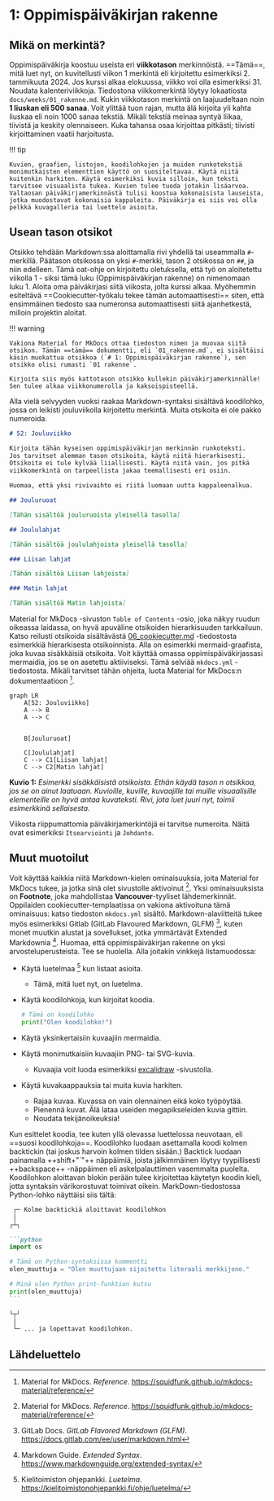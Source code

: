 # 1: Oppimispäiväkirjan rakenne

## Mikä on merkintä?

Oppimispäiväkirja koostuu useista eri **viikkotason** merkinnöistä. ==Tämä==, mitä luet nyt, on kuvitellusti viikon 1 merkintä eli kirjoitettu esimerkiksi 2. tammikuuta 2024. Jos kurssi alkaa elokuussa, viikko voi olla esimerkiksi 31. Noudata kalenteriviikkoja. Tiedostona viikkomerkintä löytyy lokaatiosta `docs/weeks/01_rakenne.md`. Kukin viikkotason merkintä on laajuudeltaan noin **1 liuskan eli 500 sanaa**. Voit ylittää tuon rajan, mutta älä kirjoita yli kahta liuskaa eli noin 1000 sanaa tekstiä. Mikäli tekstiä meinaa syntyä liikaa, tiivistä ja keskity olennaiseen. Kuka tahansa osaa kirjoittaa pitkästi; tiivisti kirjoittaminen vaatii harjoitusta.

!!! tip

    Kuvien, graafien, listojen, koodilohkojen ja muiden runkotekstiä monimutkaisten elementtien käyttö on suositeltavaa. Käytä niitä kuitenkin harkiten. Käytä esimerkiksi kuvia silloin, kun teksti tarvitsee visuaalista tukea. Kuvien tulee tuoda jotakin lisäarvoa. Valtaosan päiväkirjamerkinnästä tulisi koostua kokonaisista lauseista, jotka muodostavat kokonaisia kappaleita. Päiväkirja ei siis voi olla pelkkä kuvagalleria tai luettelo asioita.

## Usean tason otsikot

Otsikko tehdään Markdown:ssa aloittamalla rivi yhdellä tai useammalla `#`-merkillä. Päätason otsikossa on yksi `#`-merkki, tason 2 otsikossa on `##`, ja niin edelleen. Tämä oat-ohje on kirjoitettu oletuksella, että työ on aloitetettu viikolla 1 - siksi tämä luku (Oppimispäiväkirjan rakenne) on nimenomaan luku 1. Aloita oma päiväkirjasi siitä viikosta, jolta kurssi alkaa. Myöhemmin esiteltävä ==Cookiecutter-työkalu tekee tämän automaattisesti== siten, että ensimmäinen tiedosto saa numeronsa automaattisesti siitä ajanhetkestä, milloin projektin aloitat.

!!! warning

    Vakiona Material for MkDocs ottaa tiedoston nimen ja muovaa siitä otsikon. Tämän ==tämä== dokumentti, eli `01_rakenne.md`, ei sisältäisi käsin muokattua otsikkoa (`# 1: Oppimispäiväkirjan rakenne`), sen otsikko olisi rumasti `01 rakenne`.

    Kirjoita siis myös kattotason otsikko kullekin päiväkirjamerkinnälle! Sen tulee alkaa viikkonumerolla ja kaksoispisteellä.

Alla vielä selvyyden vuoksi raakaa Markdown-syntaksi sisältävä koodilohko, jossa on leikisti jouluviikolla kirjoitettu merkintä. Muita otsikoita ei ole pakko numeroida.

```markdown title="52_something.md"
# 52: Jouluviikko

Kirjoita tähän kyseisen oppimispäiväkirjan merkinnän runkoteksti.
Jos tarvitset alemman tason otsikoita, käytä niitä hierarkisesti. 
Otsikoita ei tule kylvää liiallisesti. Käytä niitä vain, jos pitkä 
viikkomerkintä on tarpeellista jakaa teemallisesti eri osiin.

Huomaa, että yksi rivivaihto ei riitä luomaan uutta kappaleenalkua.

## Jouluruoat

[Tähän sisältöä jouluruoista yleisellä tasolla]

## Joululahjat

[Tähän sisältöä joululahjoista yleisellä tasolla]

### Liisan lahjat

[Tähän sisältöä Liisan lahjoista]

### Matin lahjat

[Tähän sisältöä Matin lahjoista]
```

Material for MkDocs -sivuston `Table of Contents` -osio, joka näkyy ruudun oikeassa laidassa, on hyvä apuväline otsikoiden hierarkisuuden tarkkailuun. Katso reilusti otsikoida sisältävästä [06_cookiecutter.md](06_cookiecutter.md) -tiedostosta esimerkkiä hierarkisesta otsikoinnista. Alla on esimerkki mermaid-graafista, joka kuvaa sisäkkäisiä otsikoita. Voit käyttää omassa oppimispäiväkirjassasi mermaidia, jos se on asetettu aktiiviseksi. Tämä selviää `mkdocs.yml` -tiedostosta. Mikäli tarvitset tähän ohjeita, luota Material for MkDocs:n dokumentaatioon [^115dd4].

```mermaid
graph LR
    A[52: Jouluviikko]
    A --> B
    A --> C


    B[Jouluruoat]

    C[Joululahjat]
    C --> C1[Liisan lahjat]
    C --> C2[Matin lahjat]
```

**Kuvio 1:** *Esimerkki sisäkkäisistä otsikoista. Ethän käydä tason n otsikkoa, jos se on ainut laatuaan. Kuvioille, kuville, kuvaajille tai muille visuaalisille elementeille on hyvä antaa kuvateksti. Rivi, jota luet juuri nyt, toimii esimerkkinä sellaisesta.*

Viikosta riippumattomia päiväkirjamerkintöjä ei tarvitse numeroita. Näitä ovat esimerkiksi `Itsearviointi` ja `Johdanto`.

## Muut muotoilut

Voit käyttää kaikkia niitä Markdown-kielen ominaisuuksia, joita Material for MkDocs tukee, ja jotka sinä olet sivustolle aktivoinut [^115dd4]. Yksi ominaisuuksista on **Footnote**, joka mahdollistaa **Vancouver**-tyyliset lähdemerkinnät. Oppilaiden cookiecutter-templaatissa on vakiona aktivoituna tämä ominaisuus: katso tiedoston `mkdocs.yml` sisältö. Markdown-alaviitteitä tukee myös esimerkiksi Gitlab (GitLab Flavoured Markdown, GLFM) [^1739a4], kuten monet muutkin alustat ja sovellukset, jotka ymmärtävät Extended Markdownia [^e2a436]. Huomaa, että oppimispäiväkirjan rakenne on yksi arvosteluperusteista. Tee se huolella. Alla joitakin vinkkejä listamuodossa:

* Käytä luetelmaa [^d1a7a7] kun listaat asioita.
    * Tämä, mitä luet nyt, on luetelma.
* Käytä koodilohkoja, kun kirjoitat koodia.

    ```python
    # Tämä on koodilohko
    print("Olen koodilohko!")
    ```

* Käytä yksinkertaisiin kuvaajiin mermaidia.
* Käytä monimutkaisiin kuvaajiin PNG- tai SVG-kuvia.
    * Kuvaajia voit luoda esimerkiksi [excalidraw](https://excalidraw.com/) -sivustolla.
* Käytä kuvakaappauksia tai muita kuvia harkiten.
    * Rajaa kuvaa. Kuvassa on vain olennainen eikä koko työpöytää.
    * Pienennä kuvat. Älä lataa useiden megapikseleiden kuvia gittiin.
    * Noudata tekijänoikeuksia!

Kun esittelet koodia, tee kuten yllä olevassa luettelossa neuvotaan, eli ==suosi koodilohkoja==. Koodilohko luodaan asettamalla koodi kolmen backtickin (tai joskus harvoin kolmen tilden sisään.) Backtick luodaan painamalla ++shift+"`"++ näppäimiä, joista jälkimmäinen löytyy tyypillisesti ++backspace++ -näppäimen eli askelpalauttimen vasemmalta puolelta. Koodilohkon aloittavan blokin perään tulee kirjoitettaa käytetyn koodin kieli, jotta syntaksin värikorostuvat toimivat oikein. MarkDown-tiedostossa Python-lohko näyttäisi siis tältä:

~~~markdown
 ┌─ Kolme backtickiä aloittavat koodilohkon
 │
┌┴┐

```python
import os

# Tämä on Python-syntaksissa kommentti
olen_muuttuja = "Olen muuttujaan sijoitettu literaali merkkijono."

# Minä olen Python print-funktion kutsu
print(olen_muuttuja)
```

└┬┘
 │
 └─ ... ja lopettavat koodilohkon.
~~~

## Lähdeluettelo

[^115dd4]: Material for MkDocs. *Reference*. https://squidfunk.github.io/mkdocs-material/reference/
[^1739a4]: GitLab Docs. *GitLab Flavored Markdown (GLFM)*. https://docs.gitlab.com/ee/user/markdown.html
[^e2a436]: Markdown Guide. *Extended Syntax*. https://www.markdownguide.org/extended-syntax/
[^d1a7a7]: Kielitoimiston ohjepankki. *Luetelma*. https://kielitoimistonohjepankki.fi/ohje/luetelma/